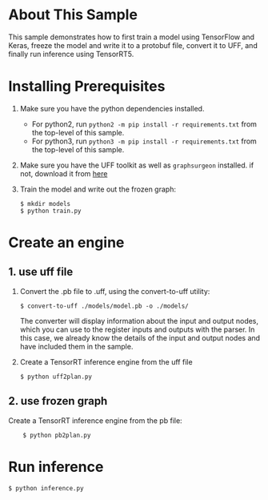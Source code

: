 # About This Sample
This sample demonstrates how to first train a model using TensorFlow and Keras, freeze the model and write it to a protobuf file, convert it to UFF, and finally run inference using TensorRT5.

# Installing Prerequisites
1. Make sure you have the python dependencies installed.
    - For python2, run `python2 -m pip install -r requirements.txt` from the top-level of this sample.
    - For python3, run `python3 -m pip install -r requirements.txt` from the top-level of this sample.
2. Make sure you have the UFF toolkit as well as `graphsurgeon` installed. if not, download it from [here](https://docs.nvidia.com/deeplearning/sdk/tensorrt-install-guide/index.html#installing-tar)

3. Train the model and write out the frozen graph:
    ```
    $ mkdir models
    $ python train.py
    ```
# Create an engine

## 1. use uff file
1. Convert the .pb file to .uff, using the convert-to-uff utility:
    ```
    $ convert-to-uff ./models/model.pb -o ./models/
    ```
    The converter will display information about the input and output nodes, which you can use to the register
    inputs and outputs with the parser. In this case, we already know the details of the input and output nodes
    and have included them in the sample.

2. Create a TensorRT inference engine from the uff file
    ```
    $ python uff2plan.py
    ```
    
## 2. use frozen graph
Create a TensorRT inference engine from the pb file:
```
    $ python pb2plan.py
```
    
 # Run inference
 
 ```bashrc
 $ python inference.py
 ```
 
 
 
 
